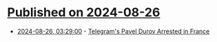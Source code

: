 # [Published on 2024-08-26](index.md)

* [2024-08-26, 03:29:00](https://soylentnews.org/article.pl?sid=24/08/25/0733206&from=rss) - [Telegram's Pavel Durov Arrested in France](https://soylentnews.org/article.pl?sid=24/08/25/0733206&from=rss)
